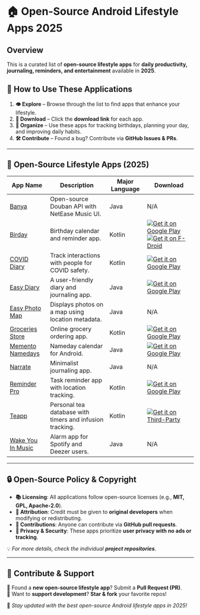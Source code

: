 # 🏠 Open-Source Android Lifestyle Apps 2025

## Overview
This is a curated list of **open-source lifestyle apps** for **daily productivity, journaling, reminders, and entertainment** available in **2025**.

## 🔄 How to Use These Applications
1. **👁️ Explore** – Browse through the list to find apps that enhance your lifestyle.
2. **💾 Download** – Click the **download link** for each app.
3. **📅 Organize** – Use these apps for tracking birthdays, planning your day, and improving daily habits.
4. **🛠️ Contribute** – Found a bug? Contribute via **GitHub Issues & PRs**.

---

## 📂 **Open-Source Lifestyle Apps (2025)**

| App Name | Description | Major Language | Download |
|----------|------------|---------------|----------|
| [Banya](https://github.com/forezp/banya) | Open-source Douban API with NetEase Music UI. | Java | N/A |
| [Birday](https://github.com/m-i-n-a-r/birday) | Birthday calendar and reminder app. | Kotlin | [![Get it on Google Play](https://i.imgur.com/T9HnFlW.png)](https://play.google.com/store/apps/details?id=com.minar.birday) [![Get it on F-Droid](https://f-droid.org/badge/get-it-on.png)](https://f-droid.org/de/packages/com.minar.birday/) |
| [COVID Diary](https://github.com/apozas/contactdiary) | Track interactions with people for COVID safety. | Kotlin | [![Get it on Google Play](https://i.imgur.com/T9HnFlW.png)](https://play.google.com/store/apps/details?id=com.apozas.contactdiary) |
| [Easy Diary](https://github.com/hanjoongcho/aaf-easydiary) | A user-friendly diary and journaling app. | Java | [![Get it on Google Play](https://i.imgur.com/T9HnFlW.png)](https://play.google.com/store/apps/details?id=me.blog.korn123.easydiary) |
| [Easy Photo Map](https://github.com/hanjoongcho/aaf-easyphotomap) | Displays photos on a map using location metadata. | Java | N/A |
| [Groceries Store](https://github.com/hieuwu/android-groceries-store) | Online grocery ordering app. | Kotlin | [![Get it on Google Play](https://i.imgur.com/T9HnFlW.png)](https://play.google.com/store/apps/details?id=com.hieuwu.groceriesstore) |
| [Memento Namedays](https://github.com/alexstyl/Memento-Namedays) | Nameday calendar for Android. | Java | [![Get it on Google Play](http://developer.android.com/images/brand/en_app_rgb_wo_60.png)](https://play.google.com/store/apps/details?id=com.alexstyl.specialdates) |
| [Narrate](https://github.com/timothymiko/narrate-android) | Minimalist journaling app. | Java | N/A |
| [Reminder Pro](https://github.com/FarshidRoohi/ReminderPro) | Task reminder app with location tracking. | Kotlin | [![Get it on Google Play](https://i.imgur.com/T9HnFlW.png)](https://play.google.com/store/apps/details?id=ir.farshid.roohi.reminderpro) |
| [Teapp](https://github.com/marianpekar/teapp) | Personal tea database with timers and infusion tracking. | Kotlin | [![Get it on Third-Party](http://i.imgur.com/ppYJYe5.png)](https://github.com/marianpekar/teapp/releases) |
| [Wake You In Music](https://github.com/CedrickFlocon/wakeyouinmusic) | Alarm app for Spotify and Deezer users. | Java | N/A |

---

## 🔒 Open-Source Policy & Copyright
- **📚 Licensing**: All applications follow open-source licenses (e.g., **MIT, GPL, Apache-2.0**).
- **🔗 Attribution**: Credit must be given to **original developers** when modifying or redistributing.
- **🔧 Contributions**: Anyone can contribute via **GitHub pull requests**.
- **🔐 Privacy & Security**: These apps prioritize **user privacy with no ads or tracking**.

💡 _For more details, check the individual **project repositories**._

---

## 🌟 Contribute & Support
🔹 Found a **new open-source lifestyle app**? Submit a **Pull Request (PR)**.  
🔹 Want to **support development**? **Star & fork** your favorite repos!  

🚀 _Stay updated with the best open-source Android lifestyle apps in 2025!_

